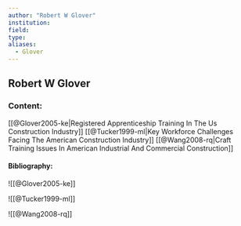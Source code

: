 ```yaml
---
author: "Robert W Glover"
institution:
field:
type:
aliases:
  - Glover
---
```


## Robert W Glover

### Content:
[[@Glover2005-ke|Registered Apprenticeship Training In The Us Construction Industry]]
[[@Tucker1999-ml|Key Workforce Challenges Facing The American Construction Industry]]
[[@Wang2008-rq|Craft Training Issues In American Industrial And Commercial Construction]]

#### Bibliography:

![[@Glover2005-ke]]

![[@Tucker1999-ml]]

![[@Wang2008-rq]]